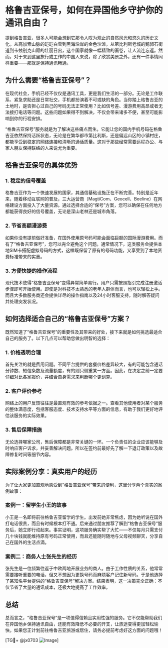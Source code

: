 # 格鲁吉亚保号，如何在异国他乡守护你的通讯自由？

提到格鲁吉亚，很多人可能会想到它那令人叹为观止的自然风光和悠久的历史文化。从高加索山脉的皑皑白雪到黑海沿岸的金色沙滩，从第比利斯老城的鹅卵石街道到卡兹别克山巅的壮丽日出，这个国家就像一幅精致的画卷，让人流连忘返。然而，对于来到这里旅行或工作的中国人来说，除了欣赏美景之外，还有一件事情同样重要——那就是保持通讯畅通。

## 为什么需要“格鲁吉亚保号”？

在现代社会，手机已经不仅仅是通讯工具，更是我们生活的一部分。无论是工作联系、紧急求助还是日常社交，手机都扮演着不可或缺的角色。当你踏上格鲁吉亚的土地时，是否担心过自己的号码无法正常使用？比如信号差、漫游费用高昂或者无法接打电话等问题。这些问题如果得不到解决，不仅会带来诸多不便，甚至可能影响到你的行程安排。

“格鲁吉亚保号”服务就是为了解决这些痛点而生。它能让您的国内手机号码在格鲁吉亚依然保持活跃状态，无论是在繁华都市第比利斯，还是偏远山区的小镇村庄，都能享受到稳定的网络连接和清晰的通话质量。这对于那些经常需要远程办公、与家人朋友保持联络的人来说尤为重要。

## 格鲁吉亚保号的具体优势

### 1. 稳定的信号覆盖
格鲁吉亚作为一个快速发展的国家，其通信基础设施正在不断完善。特别是近年来，随着移动互联网的普及，三大运营商（MagtiCom、Geocell、Beeline）在网络建设方面投入了大量资源。通过选择合适的“保号”方案，您可以确保在任何地方都能获得良好的信号覆盖，无论是深山老林还是城市角落。

### 2. 节省高额漫游费
如果你没有提前做好准备，在国外使用原号码可能会面临巨额的国际漫游费用。而有了“格鲁吉亚保号”，您可以完全避免这个问题。通常情况下，这类服务会提供本地SIM卡搭配虚拟号码的方式，这样既保留了原有的号码功能，又享受到了本地资费标准带来的实惠。

### 3. 方便快捷的操作流程
现代技术使得“格鲁吉亚保号”变得异常简单易行。用户只需按照指引完成注册激活步骤即可开始使用。即使是对科技不太熟悉的老年人群体而言，也可以轻松上手。而且大多数服务商还会提供详尽的操作指南以及24小时客服支持，随时解答疑问并处理突发状况。

## 如何选择适合自己的“格鲁吉亚保号”方案？

既然知道了“格鲁吉亚保号”的重要性及其带来的好处，接下来就是如何挑选最适合自己的服务了。以下几点可以帮助您做出明智的选择：

### 1. 价格透明合理
首先关注的就是费用问题。不同平台提供的套餐价格差异较大，有的可能包含通话分钟数、短信条数及流量额度，有的则只侧重某一方面。因此，在决定之前一定要仔细对比各家报价，并结合自身需求来判断哪个更划算。

### 2. 客户评价参考
网络上的用户反馈往往是最直观有效的参考依据之一。查看其他使用者对某个服务的整体满意度，包括客服态度、技术支持水平等方面的信息，有助于我们更好地评估该服务的实际效果。

### 3. 售后保障措施
无论选择哪家公司，售后保障都是非常关键的一环。一个负责任的企业应该能够及时响应客户诉求，并妥善解决问题。所以在签约前最好先了解一下退订政策以及故障修复时间等细节内容。

## 实际案例分享：真实用户的经历

为了让大家更加直观地感受到“格鲁吉亚保号”带来的便利，这里分享两个真实的案例故事：

### 案例一：留学生小王的故事
小王是一名即将前往格鲁吉亚留学的学生。出发前她非常焦虑，因为她听说在国外打电话很贵，而且有时候根本打不通。后来通过朋友推荐了解到“格鲁吉亚保号”服务后，她立即行动起来。事实证明，这项服务确实帮了大忙——不仅每月只需支付几十块钱就能维持原有号码正常使用，而且还能随时随地与父母视频聊天，分享自己在国外的生活点滴。

### 案例二：商务人士张先生的经历
张先生是一位频繁往返于中欧两地开展业务的商人。由于工作性质的关系，他常常需要接听重要的电话，但又不想因为更换号码而麻烦客户记住新号码。于是他选择了某知名平台提供的“格鲁吉亚保号”解决方案。结果表明，这一决策完全正确：不仅节省了大量的通讯成本，还极大地提高了工作效率。

## 总结

总而言之，“格鲁吉亚保号”是一项值得信赖且实用性强的服务。它不仅能帮助我们在异国他乡保持通讯自由，还能有效降低不必要的开支，让旅途变得更加轻松愉快。如果您正计划前往格鲁吉亚旅游或居住，请务必提前考虑好这方面的问题哦！

[TG💪+ @jx0703 ![Image](https://github.com/user-attachments/assets/dbca1d08-cadb-493c-b0ec-ad6f7a83f270)]